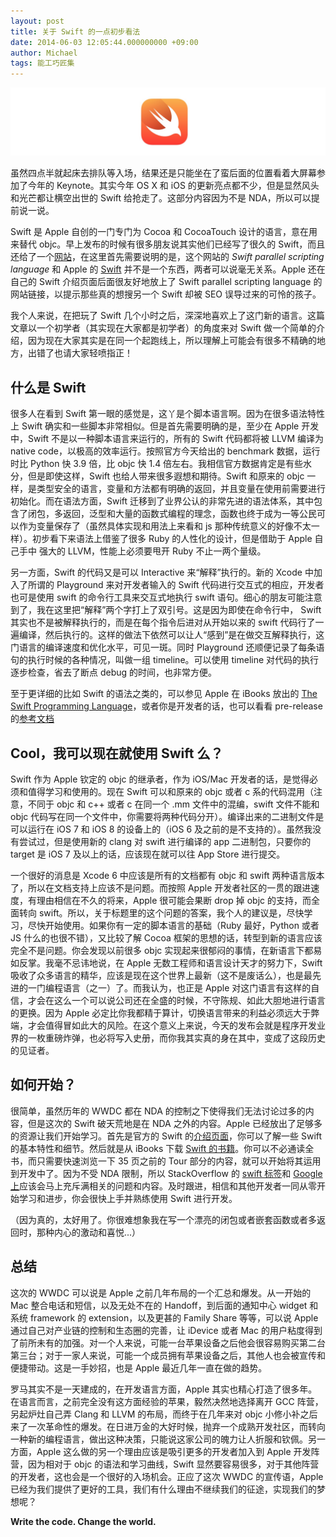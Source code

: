 ```yaml
---
layout: post
title: 关于 Swift 的一点初步看法
date: 2014-06-03 12:05:44.000000000 +09:00
author: Michael
tags: 能工巧匠集
---
```

![](/assets/images/2014/swift.png)

虽然四点半就起床去排队等入场，结果还是只能坐在了蛮后面的位置看着大屏幕参加了今年的 Keynote。其实今年 OS X 和 iOS 的更新亮点都不少，但是显然风头和光芒都让横空出世的 Swift 给抢走了。这部分内容因为不是 NDA，所以可以提前说一说。

Swift 是 Apple 自创的一门专门为 Cocoa 和 CocoaTouch 设计的语言，意在用来替代 objc。早上发布的时候有很多朋友说其实他们已经写了很久的 Swift，而且还给了一个[网站](http://swift-lang.org)，在这里首先需要说明的是，这个网站的 *Swift parallel scripting language* 和 Apple 的 [Swift](https://developer.apple.com/swift/) 并不是一个东西，两者可以说毫无关系。Apple 还在自己的 Swift 介绍页面后面很友好地放上了 Swift parallel scripting language 的网站链接，以提示那些真的想搜另一个 Swift 却被 SEO 误导过来的可怜的孩子。

我个人来说，在把玩了 Swift 几个小时之后，深深地喜欢上了这门新的语言。这篇文章以一个初学者（其实现在大家都是初学者）的角度来对 Swift 做一个简单的介绍，因为现在大家其实是在同一个起跑线上，所以理解上可能会有很多不精确的地方，出错了也请大家轻喷指正！

## 什么是 Swift

很多人在看到 Swift 第一眼的感觉是，这丫是个脚本语言啊。因为在很多语法特性上 Swift 确实和一些脚本非常相似。但是首先需要明确的是，至少在 Apple 开发中，Swift 不是以一种脚本语言来运行的，所有的 Swift 代码都将被 LLVM 编译为 native code，以极高的效率运行。按照官方今天给出的 benchmark 数据，运行时比 Python 快 3.9 倍，比 objc 快 1.4 倍左右。我相信官方数据肯定是有些水分，但是即使这样，Swift 也给人带来很多遐想和期待。Swift 和原来的 objc 一样，是类型安全的语言，变量和方法都有明确的返回，并且变量在使用前需要进行初始化。而在语法方面，Swift 迁移到了业界公认的非常先进的语法体系，其中包含了闭包，多返回，泛型和大量的函数式编程的理念，函数也终于成为一等公民可以作为变量保存了（虽然具体实现和用法上来看和 js 那种传统意义的好像不太一样）。初步看下来语法上借鉴了很多 Ruby 的人性化的设计，但是借助于 Apple 自己手中 强大的 LLVM，性能上必须要甩开 Ruby 不止一两个量级。

另一方面，Swift 的代码又是可以 Interactive 来“解释”执行的。新的 Xcode 中加入了所谓的 Playground 来对开发者输入的 Swift 代码进行交互式的相应，开发者也可是使用 swift 的命令行工具来交互式地执行 swift 语句。细心的朋友可能注意到了，我在这里把“解释”两个字打上了双引号。这是因为即使在命令行中， Swift 其实也不是被解释执行的，而是在每个指令后进对从开始以来的 swift 代码行了一遍编译，然后执行的。这样的做法下依然可以让人“感到”是在做交互解释执行，这门语言的编译速度和优化水平，可见一斑。同时 Playground 还顺便记录了每条语句的执行时候的各种情况，叫做一组 timeline。可以使用 timeline 对代码的执行逐步检查，省去了断点 debug 的时间，也非常方便。

至于更详细的比如 Swift 的语法之类的，可以参见 Apple 在 iBooks 放出的 [The Swift Programming Language](https://itunes.apple.com/us/book/the-swift-programming-language/id881256329?mt=11)，或者你是开发者的话，也可以看看 pre-release 的[参考文档](https://developer.apple.com/library/ios/welcome_to_swift)

## Cool，我可以现在就使用 Swift 么？

Swift 作为 Apple 钦定的 objc 的继承者，作为 iOS/Mac 开发者的话，是觉得必须和值得学习和使用的。现在 Swift 可以和原来的 objc 或者 c 系的代码混用（注意，不同于 objc 和 c++ 或者 c 在同一个 .mm 文件中的混编，swift 文件不能和 objc 代码写在同一个文件中，你需要将两种代码分开）。编译出来的二进制文件是可以运行在 iOS 7 和 iOS 8 的设备上的（iOS 6 及之前的是不支持的）。虽然我没有尝试过，但是使用新的 clang 对 swift 进行编译的 app 二进制包，只要你的 target 是 iOS 7 及以上的话，应该现在就可以往 App Store 进行提交。

一个很好的消息是 Xcode 6 中应该是所有的文档都有 objc 和 swift 两种语言版本了，所以在文档支持上应该不是问题。而按照 Apple 开发者社区的一贯的跟进速度，有理由相信在不久的将来，Apple 很可能会果断 drop 掉 objc 的支持，而全面转向 swift。所以，关于标题里的这个问题的答案，我个人的建议是，尽快学习，尽快开始使用。如果你有一定的脚本语言的基础（Ruby 最好，Python 或者 JS 什么的也很不错），又比较了解 Cocoa 框架的思想的话，转型到新的语言应该完全不是问题。你会发现以前很多 objc 实现起来很郁闷的事情，在新语言下都易如反掌。我毫不忌讳地说，在 Apple 无数工程师和语言设计天才的努力下，Swift 吸收了众多语言的精华，应该是现在这个世界上最新（这不是废话么），也是最先进的一门编程语言（之一）了。而我认为，也正是 Apple 对这门语言有这样的自信，才会在这么一个可以说公司还在全盛的时候，不守陈规、如此大胆地进行语言的更换。因为 Apple 必定比你我都精于算计，切换语言带来的利益必须远大于弊端，才会值得冒如此大的风险。在这个意义上来说，今天的发布会就是程序开发业界的一枚重磅炸弹，也必将写入史册，而你我其实真的身在其中，变成了这段历史的见证者。

## 如何开始？

很简单，虽然历年的 WWDC 都在 NDA 的控制之下使得我们无法讨论过多的内容，但是这次的 Swift 破天荒地是在 NDA 之外的内容。Apple 已经放出了足够多的资源让我们开始学习。首先是官方的 Swift 的[介绍页面](https://developer.apple.com/swift/)，你可以了解一些 Swift 的基本特性和细节。然后就是从 iBooks 下载 [Swift 的书籍](https://itunes.apple.com/us/book/the-swift-programming-language/id881256329?mt=11)。你可以不必通读全书，而只需要快速浏览一下 35 页之前的 Tour 部分的内容，就可以开始将其运用到开发中了。因为不受 NDA 限制，所以 StackOverflow 的 [swift 标签](http://stackoverflow.com/questions/tagged/swift-language)和 [Google 上](https://www.google.com/#q=swift)应该会马上充斥满相关的问题和内容。及时跟进，相信和其他开发者一同从零开始学习和进步，你会很快上手并熟练使用 Swift 进行开发。

（因为真的，太好用了。你很难想象我在写一个漂亮的闭包或者嵌套函数或者多返回时，那种内心的激动和喜悦...）

## 总结

这次的 WWDC 可以说是 Apple 之前几年布局的一个汇总和爆发。从一开始的 Mac 整合电话和短信，以及无处不在的 Handoff，到后面的通知中心 widget 和系统 framework 的 extension，以及更甚的 Family Share 等等，可以说 Apple 通过自己对产业链的控制和生态圈的完善，让 iDevice 或者 Mac 的用户粘度得到了前所未有的加强。对一个人来说，可能一台苹果设备之后他会很容易购买第二台第三台；对于一家人来说，可能一个成员拥有苹果设备之后，其他人也会被宣传和便捷带动。这是一手妙招，也是 Apple 最近几年一直在做的趋势。

罗马其实不是一天建成的，在开发语言方面，Apple 其实也精心打造了很多年。在语言而言，之前完全没有这方面经验的苹果，毅然决然地选择离开 GCC 阵营，另起炉灶自己弄 Clang 和 LLVM 的布局，而终于在几年来对 objc 小修小补之后来了一次革命性的爆发。在日进万金的大好时候，抛弃一个成熟开发社区，而转向一种新的编程语言，做出这种决策，只能说这家公司的魄力让人折服和钦佩。另一方面，Apple 这么做的另一个理由应该是吸引更多的开发者加入到 Apple 开发阵营，因为相对于 objc 的语法和学习曲线，Swift 显然要容易很多，对于其他阵营的开发者，这也会是一个很好的入场机会。正应了这次 WWDC 的宣传语，Apple 已经为我们提供了更好的工具，我们有什么理由不继续我们的征途，实现我们的梦想呢？

**Write the code. Change the world.**
